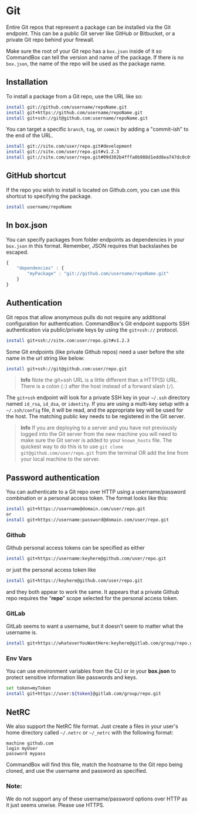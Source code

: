 # Git

Entire Git repos that represent a package can be installed via the Git endpoint. This can be a public Git server like GitHub or Bitbucket, or a private Git repo behind your firewall.

Make sure the root of your Git repo has a `box.json` inside of it so CommandBox can tell the version and name of the package. If there is no `box.json`, the name of the repo will be used as the package name.

## Installation

To install a package from a Git repo, use the URL like so:

```bash
install git://github.com/username/repoName.git
install git+https://github.com/username/repoName.git
install git+ssh://git@github.com:username/repoName.git
```

You can target a specific `branch`, `tag`, or `commit` by adding a "commit-ish" to the end of the URL.

```bash
install git://site.com/user/repo.git#development
install git://site.com/user/repo.git#v1.2.3
install git://site.com/user/repo.git#09d302b4fffa0b988d1edd8ea747dc0c0f2883ea
```

## GitHub shortcut

If the repo you wish to install is located on Github.com, you can use this shortcut to specifying the package.

```bash
install username/repoName
```

## In box.json

You can specify packages from folder endpoints as dependencies in your `box.json` in this format. Remember, JSON requires that backslashes be escaped.

```javascript
{
    "dependencies" : {
        "myPackage" : "git://github.com/username/repoName.git"
    }
}
```

## Authentication

Git repos that allow anonymous pulls do not require any additional configuration for authentication. CommandBox's Git endpoint supports SSH authentication via public/private keys by using the `git+ssh://` protocol.

```bash
install git+ssh://site.com:user/repo.git#v1.2.3
```

Some Git endpoints \(like private Github repos\) need a user before the site name in the url string like below:

```bash
install git+ssh://git@github.com:user/repo.git
```

> **Info** Note the git+ssh URL is a little different than a HTTP\(S\) URL. There is a colon \(`:`\) after the host instead of a forward slash \(`/`\).

The `git+ssh` endpoint will look for a private SSH key in your `~/.ssh` directory named `id_rsa`, `id_dsa`, or `identity`. If you are using a multi-key setup with a `~/.ssh/config` file, it will be read, and the appropriate key will be used for the host. The matching public key needs to be registered in the Git server.

> **Info** If you are deploying to a server and you have not previously logged into the Git server from the new machine you will need to make sure the Git server is added to your `known_hosts` file. The quickest way to do this is to use `git clone git@github.com/user/repo.git` from the terminal OR add the line from your local machine to the server.

## Password authentication

You can authenticate to a Git repo over HTTP using a username/password combination or a personal access token.  The format looks like this:

```bash
install git+https://username@domain.com/user/repo.git
or
install git+https://username:password@domain.com/user/repo.git
```

### Github

Github personal access tokens can be specified as either

```bash
install git+https://username:keyhere@github.com/user/repo.git
```

or just the personal access token like

```bash
install git+https://keyhere@github.com/user/repo.git
```

and they both appear to work the same.  It appears that a private Github repo requires the “**repo**” scope selected for the personal access token.

### GitLab <a id="GitLab"></a>

GitLab seems to want a username, but it doesn’t seem to matter what the username is.

```bash
install git+https://whateverYouWantHere:keyhere@gitlab.com/group/repo.git
```

### Env Vars <a id="Env-Vars"></a>

You can use environment variables from the CLI or in your **box.json** to protect sensitive information like passwords and keys. 

```bash
set token=myToken
install git+https://user:${token}@gitlab.com/group/repo.git
```

## NetRC

We also support the NetRC file format.  Just create a files in your user's home directory called `~/.netrc` or `~/_netrc` with the following format:

```text
machine github.com
login myUser
password mypass
```

CommandBox will find this file, match the hostname to the Git repo being cloned, and use the username and password as specified.  

### Note:

We do not support any of these username/password options over HTTP as it just seems unwise.  Please use HTTPS. 



